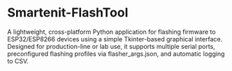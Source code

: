 # Smartenit-FlashTool
A lightweight, cross-platform Python application for flashing firmware to ESP32/ESP8266 devices using a simple Tkinter-based graphical interface. Designed for production-line or lab use, it supports multiple serial ports, preconfigured flashing profiles via flasher_args.json, and automatic logging to CSV.
